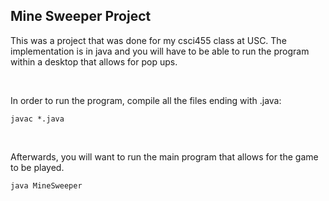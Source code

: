 ## Mine Sweeper Project

This was a project that was done for my csci455 class at USC. The implementation is in java and you will have to be able to run the program within a desktop that allows for pop ups. 

<br/>

In order to run the program, compile all the files ending with .java:
```linux
javac *.java
```

<br/>

Afterwards, you will want to run the main program that allows for the game to be played.
```linux
java MineSweeper
```
